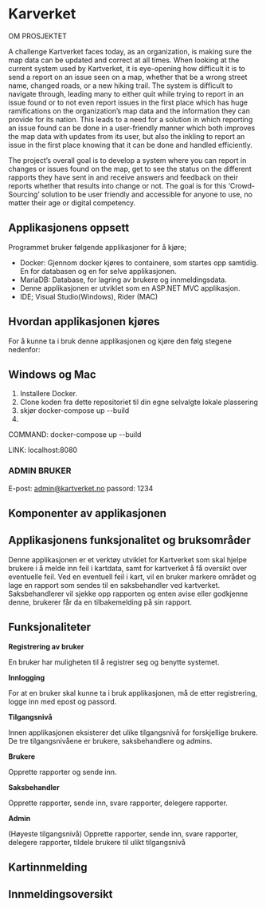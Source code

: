 # Karverket
OM PROSJEKTET 

A challenge Kartverket faces today, as an organization, is making sure the map data can be updated and correct at all times. When looking at the current system used by Kartverket, it is eye-opening how difficult it is to send a report on an issue seen on a map, whether that be a wrong street name, changed roads, or a new hiking trail. The system is difficult to navigate through, leading many to either quit while trying to report in an issue found or to not even report issues in the first place which has huge ramifications on the organization’s map data and the information they can provide for its nation. This leads to a need for a solution in which reporting an issue found can be done in a user-friendly manner which both improves the map data with updates from its user, but also the inkling to report an issue in the first place knowing that it can be done and handled efficiently.

The project’s overall goal is to develop a system where you can report in changes or issues found on the map, get to see the status on the different rapports they have sent in and receive answers and feedback on their reports whether that results into change or not. The goal is for this ‘Crowd-Sourcing’ solution to be user friendly and accessible for anyone to use, no matter their age or digital competency. 

## Applikasjonens oppsett
Programmet bruker følgende applikasjoner for å kjøre;

*  Docker: Gjennom docker kjøres to containere, som startes opp samtidig. En for databasen og en for selve applikasjonen.
*  MariaDB: Database, for lagring av brukere og innmeldingsdata.
*  Denne applikasjonen er utviklet som en ASP.NET MVC applikasjon.
*  IDE; Visual Studio(Windows), Rider (MAC)
  
## Hvordan applikasjonen kjøres
For å kunne ta i bruk denne applikasjonen og kjøre den følg stegene nedenfor:

## Windows og Mac
  1. Installere Docker.
  2. Clone koden fra dette repositoriet til din egne selvalgte lokale plassering
  3. skjør docker-compose up --build
  4. 


COMMAND: docker-compose up --build

LINK: localhost:8080


### ADMIN BRUKER
E-post: admin@kartverket.no
passord: 1234

## Komponenter av applikasjonen

## Applikasjonens funksjonalitet og bruksområder

Denne applikasjonen er et verktøy utviklet for Kartverket som skal hjelpe brukere i å melde inn feil i kartdata, samt for kartverket å få oversikt over eventuelle feil. Ved en eventuell feil i kart, vil en bruker markere området og lage en rapport som sendes til en saksbehandler ved kartverket. Saksbehandlerer vil sjekke opp rapporten og enten avise eller godkjenne denne, brukerer får da en tilbakemelding på sin rapport.

## Funksjonaliteter

**Registrering av bruker**

En bruker har muligheten til å registrer seg og benytte systemet.

**Innlogging**

For at en bruker skal kunne ta i bruk applikasjonen, må de etter registrering, logge inn med epost og passord.

**Tilgangsnivå**

Innen applikasjonen eksisterer det ulike tilgangsnivå for forskjellige brukere.
De tre tilgangsnivåene er brukere, saksbehandlere og admins.

**Brukere**

Opprette rapporter og sende inn.

**Saksbehandler**

Opprette rapporter, sende inn, svare rapporter, delegere rapporter.

**Admin**

(Høyeste tilgangsnivå) 
Opprette rapporter, sende inn, svare rapporter, delegere rapporter, tildele brukere til ulikt tilgangsnivå

## Kartinnmelding

## Innmeldingsoversikt
